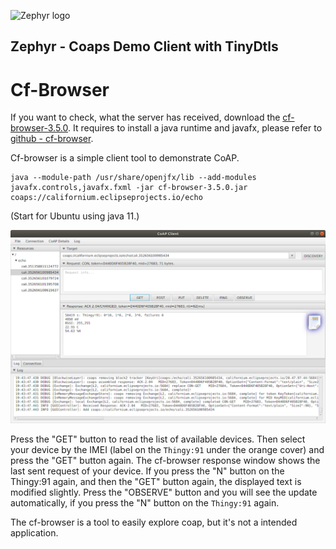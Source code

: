 ![Zephyr logo](https://github.com/zephyrproject-rtos/zephyr/raw/main/doc/_static/images/kite.png)

## Zephyr - Coaps Demo Client with TinyDtls

# Cf-Browser

If you want to check, what the server has received, download the [cf-browser-3.5.0](https://repo.eclipse.org/content/repositories/californium-releases/org/eclipse/californium/cf-browser/3.5.0/cf-browser-3.5.0.jar). It requires to install a java runtime and javafx, please refer to [github - cf-browser](https://github.com/eclipse/californium.tools/tree/main/cf-browser).

Cf-browser is a simple client tool to demonstrate CoAP.

```
java --module-path /usr/share/openjfx/lib --add-modules javafx.controls,javafx.fxml -jar cf-browser-3.5.0.jar coaps://californium.eclipseprojects.io/echo
```

(Start for Ubuntu using java 11.)

![cf-browser](./cf-browser.png)

Press the "GET" button to read the list of available devices. Then select your device by the IMEI (label on the `Thingy:91` under the orange cover) and press the "GET" button again. The cf-browser response window shows the last sent request of your device.
If you press the "N" button on the Thingy:91 again, and then the "GET" button again, the displayed text is modified slightly. Press the "OBSERVE" button and you will see the update automatically, if you press the "N" button on the `Thingy:91` again.

The cf-browser is a tool to easily explore coap, but it's not a intended application.
